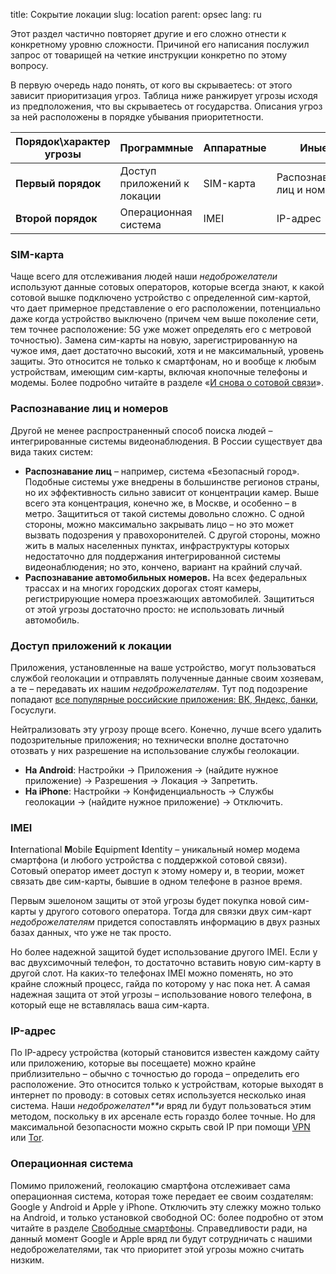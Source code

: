 title: Сокрытие локации
slug: location
parent: opsec
lang: ru

Этот раздел частично повторяет другие и его сложно отнести к конкретному уровню сложности. Причиной его написания послужил запрос от товарищей на четкие инструкции конкретно по этому вопросу.

В первую очередь надо понять, от кого вы скрываетесь: от этого зависит приоритизация угроз. Таблица ниже ранжирует угрозы исходя из предположения, что вы скрываетесь от государства. Описания угроз за ней расположены в порядке убывания приоритетности.

| Порядок\характер угрозы | Программные                 | Аппаратные | Иные                        |
| ----------------------- | --------------------------- | ---------- | --------------------------- |
| **Первый порядок**      | Доступ приложений к локации | SIM-карта  | Распознавание лиц и номеров |
| **Второй порядок**      | Операционная система        | IMEI       | IP-адрес                    |

### SIM-карта

Чаще всего для отслеживания людей наши *недоброжелатели* используют данные сотовых операторов, которые всегда знают, к какой сотовой вышке подключено устройство с определенной сим-картой, что дает примерное представление о его расположении, потенциально даже когда устройство выключено (причем чем выше поколение сети, тем точнее расположение: 5G уже может определять его с метровой точностью). Замена сим-карты на новую, зарегистрированную на чужое имя, дает достаточно высокий, хотя и не максимальный, уровень защиты. Это относится не только к смартфонам, но и вообще к любым устройствам, имеющим сим-карты, включая кнопочные телефоны и модемы. Более подробно читайте в разделе «[И снова о сотовой связи](/pages/advanced-cellular.html)».

### Распознавание лиц и номеров

Другой не менее распространенный способ поиска людей – интегрированные системы видеонаблюдения. В России существует два вида таких систем:

- **Распознавание лиц** – например, система «Безопасный город». Подобные системы уже внедрены в большинстве регионов страны, но их эффективность сильно зависит от концентрации камер. Выше всего эта концентрация, конечно же, в Москве, и особенно – в метро. Защититься от такой системы довольно сложно. С одной стороны, можно максимально закрывать лицо – но это может вызвать подозрения у правохоронителей. С другой стороны, можно жить в малых населенных пунктах, инфраструктуры которых недостаточно для поддержания интегрированной системы видеонаблюдения; но это, кончено, вариант на крайний случай.
- **Распознавание автомобильных номеров.** На всех федеральных трассах и на многих городских дорогах стоят камеры, регистрирующие номера проезжающих автомобилей. Защититься от этой угрозы достаточно просто: не использовать личный автомобиль.

### Доступ приложений к локации

Приложения, установленные на ваше устройство, могут пользоваться службой геолокации и отправлять полученные данные своим хозяевам, а те – передавать их нашим *недоброжелателям*. Тут под подозрение попадают [все популярные российские приложения: ВК, Яндекс, банки](/pages/vk.html), Госуслуги.

Нейтрализовать эту угрозу проще всего. Конечно, лучше всего удалить подозрительные приложения; но технически вполне достаточно отозвать у них разрешение на использование службы геолокации.

- **На Android**: Настройки → Приложения → (найдите нужное приложение) → Разрешения → Локация → Запретить.
- **На iPhone**: Настройки → Конфиденциальность → Службы геолокации → (найдите нужное приложение) → Отключить.

### IMEI

**I**nternational **M**obile **E**quipment **I**dentity – уникальный номер модема смартфона (и любого устройства с поддержкой сотовой связи). Сотовый оператор имеет доступ к этому номеру и, в теории, может связать две сим-карты, бывшие в одном телефоне в разное время.

Первым эшелоном защиты от этой угрозы будет покупка новой сим-карты у другого сотового оператора. Тогда для связки двух сим-карт *недоброжелателям* придется сопоставлять информацию в двух разных базах данных, что уже не так просто.

Но более надежной защитой будет использование другого IMEI. Если у вас двухсимочный телефон, то достаточно вставить новую сим-карту в другой слот. На каких-то телефонах IMEI можно поменять, но это крайне сложный процесс, гайда по которому у нас пока нет. А самая надежная защита от этой угрозы – использование нового телефона, в который еще не вставлялась ваша сим-карта.

### IP-адрес

По IP-адресу устройства (который становится известен каждому сайту или приложению, которые вы посещаете) можно крайне приблизительно – обычно с точностью до города – определить его расположение. Это относится только к устройствам, которые выходят в интернет по проводу: в сотовых сетях используется несколько иная система. Наши *недоброжелател**и* вряд ли будут пользоваться этим методом, поскольку в их арсенале есть гораздо более точные. Но для максимальной безопасности можно скрыть свой IP при помощи [VPN](/pages/vpn.html) или [Tor](/pages/tor.html).

### Операционная система

Помимо приложений, геолокацию смартфона отслеживает сама операционная система, которая тоже передает ее своим создателям: Google у Android и Apple у iPhone. Отключить эту слежку можно только на Android, и только установкой свободной ОС: более подробно от этом читайте в разделе [Свободные смартфоны](/pages/aosp.html). Справедливости ради, на данный момент Google и Apple вряд ли будут сотрудничать с нашими недоброжелателями, так что приоритет этой угрозы можно считать низким.
